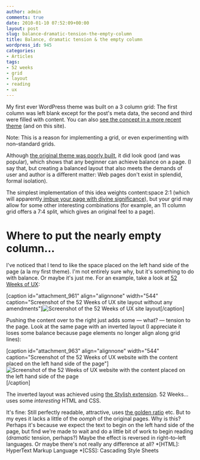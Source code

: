 ```yaml
---
author: admin
comments: true
date: 2010-01-10 07:52:09+00:00
layout: post
slug: balance-dramatic-tension-the-empty-column
title: Balance, dramatic tension & the empty column
wordpress_id: 945
categories:
- Articles
tags:
- 52 weeks
- grid
- layout
- reading
- ux
---
```


My first ever WordPress theme was built on a 3 column grid: The first column was left blank except for the post's meta data, the second and third were filled with content. You can also [see the concept in a more recent theme](http://leonpaternoster.com/133/2010/01/how-to-lose-a-general-election/) (and on this site).

Note: This is a reason for implementing a grid, or even experimenting with non–standard grids.

Although [the original theme was poorly built](http://leonpaternoster.com/2008/08/introducing-the-into-the-white-theme-for-wordpress/comment-page-1/#comment-321), it did look good (and was popular), which shows that any beginner can achieve balance on a page. (I say that, but creating a balanced layout that also meets the demands of user and author is a different matter: Web pages don't exist in splendid, formal isolation).

The simplest implementation of this idea weights content:space 2:1 (which will apparently[ imbue your page with divine significance](http://www.smashingmagazine.com/2008/05/29/applying-divine-proportion-to-web-design/)), but your grid may allow for some other interesting combinations (for example, an 11 column grid offers a 7:4 split, which gives an original feel to a page).


# Where to put the nearly empty column…


I've noticed that I tend to like the space placed on the left hand side of the page (a la my first theme). I'm not entirely sure why, but it's something to do with balance. Or maybe it's just me. For an example, take a look at [52 Weeks of UX](http://52weeksofux.com/):

[caption id="attachment_961" align="alignnone" width="544" caption="Screenshot of the 52 Weeks of UX site layout without any amendments"]![Screenshot of the 52 Weeks of UX site layout](http://leonpaternoster.com/wp-content/uploads/2010/01/52544_before.jpg)[/caption]

Pushing the content over to the right just adds some — what? — tension to the page. Look at the same page with an inverted layout (I appreciate it loses some balance because page elements no longer align along grid lines):

[caption id="attachment_963" align="alignnone" width="544" caption="Screenshot of the 52 Weeks of UX website with the content placed on the left hand side of the page"]![Screenshot of the 52 Weeks of UX website with the content placed on the left hand side of the page](http://leonpaternoster.com/wp-content/uploads/2010/01/52544_after.jpg)[/caption]

The inverted layout was achieved using [the Stylish extension](https://addons.mozilla.org/en-US/firefox/addon/2108). 52 Weeks… uses some _interesting_ HTML and CSS.

It's fine: Still perfectly readable, attractive, uses [the golden ratio](http://net.tutsplus.com/tutorials/other/the-golden-ratio-in-web-design/) etc. But to my eyes it lacks a little of the _oomph_ of the original pages. Why is this? Perhaps it's because we expect the text to begin on the left hand side of the page, but find we're made to wait and do a little bit of work to begin reading (_dramatic_ tension, perhaps?) Maybe the effect is reversed in right–to–left languages. Or maybe there's not really any difference at all?
  *[HTML]: HyperText Markup Language
  *[CSS]: Cascading Style Sheets

